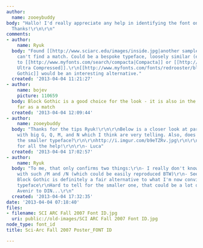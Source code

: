 ```yaml
---
author:
  name: zooeybuddy
body: "Hallo! I'd really appreciate any help in identifying the font on this poster.
  Thanks!\r\n\r\n"
comments:
- author:
    name: Ryuk
  body: "Found [[http://www.sciarc.edu/images/inside.jpg|another sample]] but still
    can't find a match. Could be a bespoke typeface, loosely similar (except digits)
    to [[http://www.myfonts.com/search/compacta|Compacta]] or [[http://www.myfonts.com/fonts/linotype/helvetica/pro-ultra-compressed|Helvetica
    Ultra Compressed]].\r\n[[http://www.myfonts.com/fonts/redrooster/block-gothic-rr|Block
    Gothic]] would be an interesting alternative."
  created: '2013-04-04 11:21:27'
- author:
    name: bojev
    picture: 110659
  body: Block Gothic is a good choice for the look - it is also in the ballpark as
    far as a match
  created: '2013-04-04 12:09:44'
- author:
    name: zooeybuddy
  body: "Thanks for the tips Ryuk!\r\n\r\nBelow is a closer look at part of the poster
    with big G, Q, M, and N which I think are very telling. Also, does anyone know
    the smaller typeface?\r\n\r\nhttp://i.imgur.com/b9eTZRv.jpg\r\n\r\nAgain, thanks
    for all the help!\r\n\r\n- Luca"
  created: '2013-04-04 17:02:57'
- author:
    name: Ryuk
  body: "To me, that only confirms two things:\r\n- I really don't know any fonts
    with such /M and /N (which could be easily reproduced BTW)\r\n- Seeing now /Q,
    Block Gothic is definitely a fair alternative to what I'm now convinced is a bespoke
    typeface\r\nHard to tell for the smaller one, that could be a lot of fonts from
    Avenir to DIN...\r\n"
  created: '2013-04-04 17:32:35'
date: '2013-04-04 07:18:40'
files:
- filename: SCI ARC Fall 2007 Font ID.jpg
  uri: public://old-images/SCI ARC Fall 2007 Font ID.jpg
node_type: font_id
title: Sci-Arc Fall 2007 Poster_FONT ID

---
```

